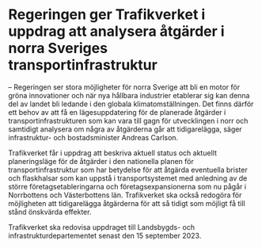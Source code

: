 # Regeringen ger Trafikverket i uppdrag att analysera åtgärder i norra Sveriges transportinfrastruktur

– Regeringen ser stora möjligheter för norra Sverige att bli en motor för gröna innovationer och när nya hållbara industrier etablerar sig kan denna del av landet bli ledande i den globala klimatomställningen. Det finns därför ett behov av att få en lägesuppdatering för de planerade åtgärder i transportinfrastrukturen som kan vara till gagn för utvecklingen i norr och samtidigt analysera om några av åtgärderna går att tidigarelägga, säger infrastruktur\- och bostadsminister Andreas Carlson.

Trafikverket får i uppdrag att beskriva aktuell status och aktuellt planeringsläge för de åtgärder i den nationella planen för transportinfrastruktur som har betydelse för att åtgärda eventuella brister och flaskhalsar som kan uppstå i transportsystemet med anledning av de större företagsetableringarna och företagsexpansionerna som nu pågår i Norrbottens och Västerbottens län. Trafikverket ska också redogöra för möjligheten att tidigarelägga åtgärderna för att så tidigt som möjligt få till stånd önskvärda effekter.

Trafikverket ska redovisa uppdraget till Landsbygds\- och infrastrukturdepartementet senast den 15 september 2023\.
